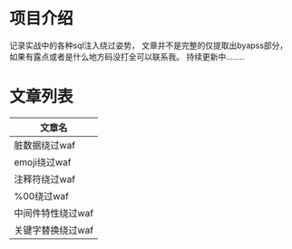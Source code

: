 # 项目介绍
记录实战中的各种sql注入绕过姿势，
文章并不是完整的仅提取出byapss部分，
如果有露点或者是什么地方码没打全可以联系我。
持续更新中........

# 文章列表
|  文章名   |
|  ----  |
| 脏数据绕过waf  |
| emoji绕过waf  |
| 注释符绕过waf  |
| %00绕过waf  |
| 中间件特性绕过waf  |
| 关键字替换绕过waf  |
